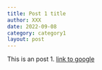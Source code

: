 ```yaml
---
title: Post 1 title
author: XXX
date: 2022-09-08
category: category1
layout: post
---
```


This is an post 1.
[link to google][1]

[1]: https://www.google.com.tw/